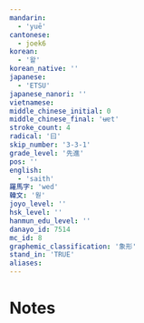 ```yaml
---
mandarin:
  - 'yuē'
cantonese:
  - joek6
korean:
  - '왈'
korean_native: ''
japanese:
  - 'ETSU'
japanese_nanori: ''
vietnamese:
middle_chinese_initial: 0
middle_chinese_final: 'ʉɐt'
stroke_count: 4
radical: '曰'
skip_number: '3-3-1'
grade_level: '先進'
pos: ''
english:
  - 'saith'
羅馬字: 'wed'
韓文: '웓'
joyo_level: ''
hsk_level: ''
hanmun_edu_level: ''
danayo_id: 7514
mc_id: 8
graphemic_classification: '象形'
stand_in: 'TRUE'
aliases:
---
```


# Notes
